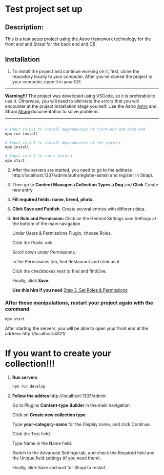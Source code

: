 # Test project set up
  ## Description:
  This is a test setup project using the Astro framework technology for the front end and Strapi for the back end and DB.

  ## Installation
  1. To install the project and continue working on it, first, clone the repository locally to your computer. 
  After you've cloned the project to your computer, open it in your IDE.
  ____
  **Warning!!!** The project was developed using VSCode, so it is preferable to use it. Otherwise, you will need to eliminate the errors that you will encounter at the project installation stage yourself. Use the Astro [Astro](https://astro.build/) and Strapi [Strapi](https://strapi.io/) documentation to solve problems.
  ____
  ```python

  # Input in CLI to install dependencies of front-end and back-end
  npm run install

  # Input in CLI to install dependencies of the project
  npm install

  # Input in CLI to run a project 
  npm start

  ```
  2. After the servers are started, you need to go to the address http://localhost:1337/admin/auth/register-admin and register in Strapi.

  3. Then go to **Content Manager->Collection Types->Dog** and **Click** Create new entry 

  4. **Fill required fields: name, breed, photo.**
  
  5. **Click Save and Publish.** Create several entries with different data.

  6. **Set Role and Permission:** Click on the General Settings icon Settings at the bottom of the main navigation

      Under Users & Permissions Plugin, choose Roles.
    
      Click the Public role.
     
      Scroll down under Permissions.

      In the Permissions tab, find Restaurant and click on it.
     
      Click the checkboxes next to find and findOne.

      Finally, click **Save**.

      **Use this hint if you need** [Step 3. Set Roles & Permissions](https://docs.strapi.io/dev-docs/quick-start#_1-install-strapi-and-create-a-new-project)

### After these manipulations, restart your project again with the command 

```bash
npm start
```
After starting the servers, you will be able to open your front end at the address http://localhost:4321/


# If you want to create your collection!!!
  
  1. **Run servers**
     
      ```bash
      npm run develop
      ```
      
  2. **Follow the addres** http://localhost:1337/admin:

     Go to Plugins **Content-type Builder** in the main navigation.

     Click on **Create new collection type**

     Type **your-category-name** for the Display name, and click Continue.

     Click the Text field.

     Type Name in the Name field.

     Switch to the Advanced Settings tab, and check the Required field and the Unique field settings (if you need them).

     Finally, click Save and wait for Strapi to restart.
     
  
  
